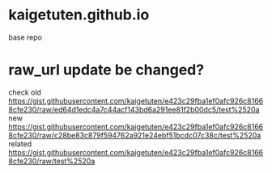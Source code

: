 # kaigetuten.github.io
base repo
# raw_url update be changed?
check
old
https://gist.githubusercontent.com/kaigetuten/e423c29fba1ef0afc926c81668cfe230/raw/ed64d1edc4a7c44acf143bd6a291ee81f2b00dc5/test%2520a
new
https://gist.githubusercontent.com/kaigetuten/e423c29fba1ef0afc926c81668cfe230/raw/c28be83c879f594762a921e24ebf51bcdc07c38c/test%2520a
related
https://gist.githubusercontent.com/kaigetuten/e423c29fba1ef0afc926c81668cfe230/raw/test%2520a
